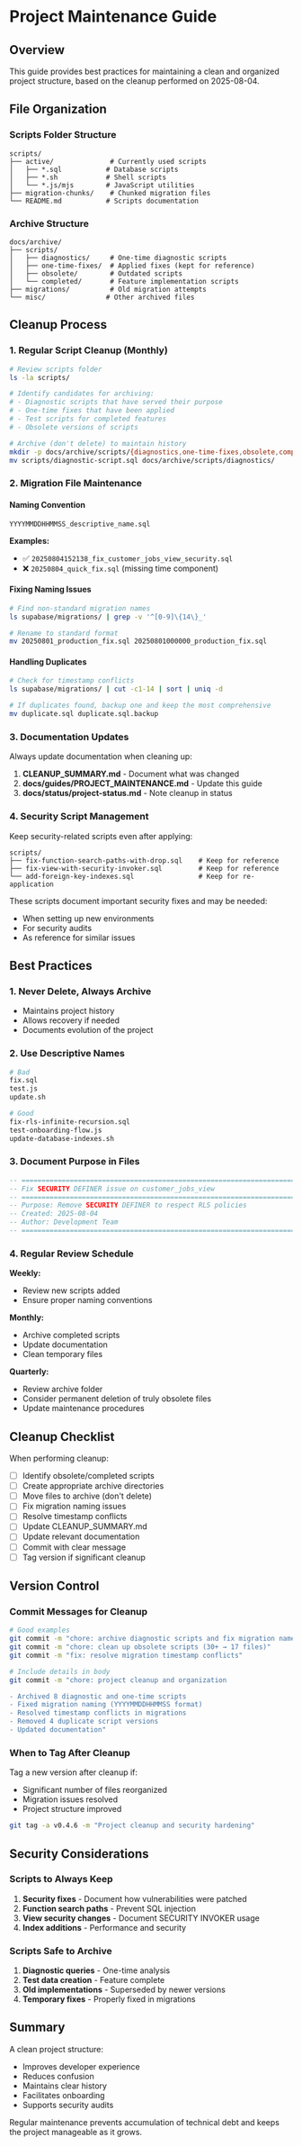 # Project Maintenance Guide

<!-- Created: 2025-08-04 - Guide for maintaining clean project structure -->

## Overview

This guide provides best practices for maintaining a clean and organized project structure, based on the cleanup performed on 2025-08-04.

## File Organization

### Scripts Folder Structure

```
scripts/
├── active/              # Currently used scripts
│   ├── *.sql           # Database scripts
│   ├── *.sh            # Shell scripts
│   └── *.js/mjs        # JavaScript utilities
├── migration-chunks/    # Chunked migration files
└── README.md           # Scripts documentation
```

### Archive Structure

```
docs/archive/
├── scripts/
│   ├── diagnostics/     # One-time diagnostic scripts
│   ├── one-time-fixes/  # Applied fixes (kept for reference)
│   ├── obsolete/        # Outdated scripts
│   └── completed/       # Feature implementation scripts
├── migrations/          # Old migration attempts
└── misc/               # Other archived files
```

## Cleanup Process

### 1. Regular Script Cleanup (Monthly)

```bash
# Review scripts folder
ls -la scripts/

# Identify candidates for archiving:
# - Diagnostic scripts that have served their purpose
# - One-time fixes that have been applied
# - Test scripts for completed features
# - Obsolete versions of scripts

# Archive (don't delete) to maintain history
mkdir -p docs/archive/scripts/{diagnostics,one-time-fixes,obsolete,completed}
mv scripts/diagnostic-script.sql docs/archive/scripts/diagnostics/
```

### 2. Migration File Maintenance

#### Naming Convention
```
YYYYMMDDHHMMSS_descriptive_name.sql
```

**Examples:**
- ✅ `20250804152138_fix_customer_jobs_view_security.sql`
- ❌ `20250804_quick_fix.sql` (missing time component)

#### Fixing Naming Issues
```bash
# Find non-standard migration names
ls supabase/migrations/ | grep -v '^[0-9]\{14\}_'

# Rename to standard format
mv 20250801_production_fix.sql 20250801000000_production_fix.sql
```

#### Handling Duplicates
```bash
# Check for timestamp conflicts
ls supabase/migrations/ | cut -c1-14 | sort | uniq -d

# If duplicates found, backup one and keep the most comprehensive
mv duplicate.sql duplicate.sql.backup
```

### 3. Documentation Updates

Always update documentation when cleaning up:

1. **CLEANUP_SUMMARY.md** - Document what was changed
2. **docs/guides/PROJECT_MAINTENANCE.md** - Update this guide
3. **docs/status/project-status.md** - Note cleanup in status

### 4. Security Script Management

Keep security-related scripts even after applying:

```
scripts/
├── fix-function-search-paths-with-drop.sql    # Keep for reference
├── fix-view-with-security-invoker.sql         # Keep for reference
└── add-foreign-key-indexes.sql                # Keep for re-application
```

These scripts document important security fixes and may be needed:
- When setting up new environments
- For security audits
- As reference for similar issues

## Best Practices

### 1. Never Delete, Always Archive
- Maintains project history
- Allows recovery if needed
- Documents evolution of the project

### 2. Use Descriptive Names
```bash
# Bad
fix.sql
test.js
update.sh

# Good
fix-rls-infinite-recursion.sql
test-onboarding-flow.js
update-database-indexes.sh
```

### 3. Document Purpose in Files
```sql
-- =============================================================================
-- Fix SECURITY DEFINER issue on customer_jobs_view
-- =============================================================================
-- Purpose: Remove SECURITY DEFINER to respect RLS policies
-- Created: 2025-08-04
-- Author: Development Team
-- =============================================================================
```

### 4. Regular Review Schedule

**Weekly:**
- Review new scripts added
- Ensure proper naming conventions

**Monthly:**
- Archive completed scripts
- Update documentation
- Clean temporary files

**Quarterly:**
- Review archive folder
- Consider permanent deletion of truly obsolete files
- Update maintenance procedures

## Cleanup Checklist

When performing cleanup:

- [ ] Identify obsolete/completed scripts
- [ ] Create appropriate archive directories
- [ ] Move files to archive (don't delete)
- [ ] Fix migration naming issues
- [ ] Resolve timestamp conflicts
- [ ] Update CLEANUP_SUMMARY.md
- [ ] Update relevant documentation
- [ ] Commit with clear message
- [ ] Tag version if significant cleanup

## Version Control

### Commit Messages for Cleanup
```bash
# Good examples
git commit -m "chore: archive diagnostic scripts and fix migration names"
git commit -m "chore: clean up obsolete scripts (30+ → 17 files)"
git commit -m "fix: resolve migration timestamp conflicts"

# Include details in body
git commit -m "chore: project cleanup and organization

- Archived 8 diagnostic and one-time scripts
- Fixed migration naming (YYYYMMDDHHMMSS format)
- Resolved timestamp conflicts in migrations
- Removed 4 duplicate script versions
- Updated documentation"
```

### When to Tag After Cleanup
Tag a new version after cleanup if:
- Significant number of files reorganized
- Migration issues resolved
- Project structure improved

```bash
git tag -a v0.4.6 -m "Project cleanup and security hardening"
```

## Security Considerations

### Scripts to Always Keep
1. **Security fixes** - Document how vulnerabilities were patched
2. **Function search paths** - Prevent SQL injection
3. **View security changes** - Document SECURITY INVOKER usage
4. **Index additions** - Performance and security

### Scripts Safe to Archive
1. **Diagnostic queries** - One-time analysis
2. **Test data creation** - Feature complete
3. **Old implementations** - Superseded by newer versions
4. **Temporary fixes** - Properly fixed in migrations

## Summary

A clean project structure:
- Improves developer experience
- Reduces confusion
- Maintains clear history
- Facilitates onboarding
- Supports security audits

Regular maintenance prevents accumulation of technical debt and keeps the project manageable as it grows.